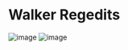 # Walker Regedits

![image](https://github.com/user-attachments/assets/038a4319-421c-47cf-9c7e-1132f97f0cdd)
![image](https://github.com/user-attachments/assets/1660f3e0-70ca-46bb-ab51-2d92c9563197)

